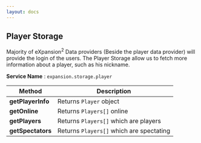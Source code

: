 ```yaml
---
layout: docs
---
```


## Player Storage

Majority of eXpansion<sup>2</sup> Data providers (Beside the player data provider) will provide the login of the users.
The Player Storage allow us to fetch more information about a player, such as his nickname. 

**Service Name** : `expansion.storage.player`

| Method                     | Description |
| -------------------------- | ----------- |
| **getPlayerInfo**          | Returns `Player` object |
| **getOnline**              | Returns `Players[]` online |
| **getPlayers**             | Returns `Players[]` which are players |
| **getSpectators**          | Returns `Players[]` which are spectating |

